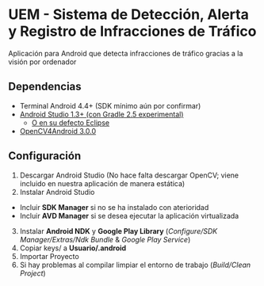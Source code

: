 # UEM - Sistema de Detección, Alerta y Registro de Infracciones de Tráfico
Aplicación para Android que detecta infracciones de tráfico gracias a la visión por ordenador

## Dependencias
* Terminal Android 4.4+ (SDK mínimo aún por confirmar)
* [Android Studio 1.3+ ](http://developer.android.com/sdk/index.html)[(con Gradle 2.5 experimental)](http://tools.android.com/tech-docs/new-build-system/gradle-experimental)
  * [O en su defecto Eclipse](https://eclipse.org/downloads/)
* [OpenCV4Android 3.0.0](http://opencv.org/downloads.html)

## Configuración
1. Descargar Android Studio (No hace falta descargar OpenCV; viene incluido en nuestra aplicación de manera estática)
2. Instalar Android Studio
  * Incluir __SDK Manager__ si no se ha instalado con aterioridad
  * Incluir __AVD Manager__ si se desea ejecutar la aplicación virtualizada
3. Instalar __Android NDK__ y __Google Play Library__ (_Configure/SDK Manager/Extras/Ndk Bundle_ & _Google Play Service_)
4. Copiar keys/ a __Usuario/.android__
4. Importar Proyecto
5. Si hay problemas al compilar limpiar el entorno de trabajo (_Build/Clean Project_)
